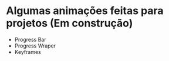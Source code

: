 # Algumas animações feitas para projetos (Em construção)

- Progress Bar
- Progress Wraper
- Keyframes
